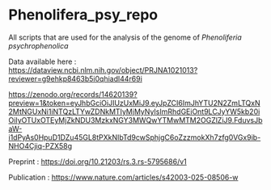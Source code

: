 # Phenolifera_psy_repo
All scripts that are used for the analysis of the genome of <em>Phenoliferia psychrophenolica</em> 


Data available here : https://dataview.ncbi.nlm.nih.gov/object/PRJNA1021013?reviewer=g9ehkp8463b5i0qhiadl44r69i

https://zenodo.org/records/14620139?preview=1&token=eyJhbGciOiJIUzUxMiJ9.eyJpZCI6ImJhYTU2N2ZmLTQxN2MtNGUxNi1iNTQzLTYwZDNkMTIyMjMyNyIsImRhdGEiOnt9LCJyYW5kb20iOiIyOTUxOTEyMjZkNDU3MzkxNGY3MWQwYTMwMTM2OGZlZiJ9.FduvsJbaW-i1dPyAs0HpuD1DZu45GL8tPXkNIbTd9cwSphjgC6oZzzmokXh7zfg0VGx9ib-NHO4Cjiq-PZX58g


Preprint : https://doi.org/10.21203/rs.3.rs-5795686/v1

Publication : https://www.nature.com/articles/s42003-025-08506-w
